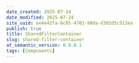 ```yaml
---
date_created: 2025-07-24
date_modified: 2025-07-24
site_uuid: ee4e42fa-6c85-4701-90da-d301d5c513ea
publish: true
title: SharedFilterContainer
slug: shared-filter-container
at_semantic_version: 0.0.0.1
tags: [Components]
---
```

